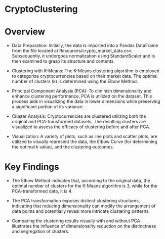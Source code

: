 # CryptoClustering
# Overview 
- Data Preparation: Initially, the data is imported into a Pandas DataFrame from the file located at Resources/crypto_market_data.csv. Subsequently, it undergoes normalization using StandardScaler and is then examined to grasp its structure and contents.

- Clustering with K-Means: The K-Means clustering algorithm is employed to categorize cryptocurrencies based on their market data. The optimal number of clusters (k) is determined using the Elbow Method.

- Principal Component Analysis (PCA): To diminish dimensionality and enhance clustering performance, PCA is utilized on the dataset. This process aids in visualizing the data in lower dimensions while preserving a significant portion of its variance.

- Cluster Analysis: Cryptocurrencies are clustered utilizing both the original and PCA-transformed datasets. The resulting clusters are visualized to assess the efficacy of clustering before and after PCA.

- Visualization: A variety of plots, such as line plots and scatter plots, are utilized to visually represent the data, the Elbow Curve (for determining the optimal k value), and the clustering outcomes.

# Key Findings

- The Elbow Method indicates that, according to the original data, the optimal number of clusters for the K-Means algorithm is 3, while for the PCA-transformed data, it is 4.

- The PCA transformation exposes distinct clustering structures, indicating that reducing dimensionality can modify the arrangement of data points and potentially reveal more intricate clustering patterns.

- Comparing the clustering results visually with and without PCA illustrates the influence of dimensionality reduction on the distinctness and segregation of clusters.
